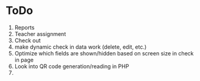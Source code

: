 # ToDo
1. Reports
2. Teacher assignment
3. Check out
4. make dynamic check in data work (delete, edit, etc.)
5. Optimize which fields are shown/hidden based on screen size in check in page
6. Look into QR code generation/reading in PHP
7. 
